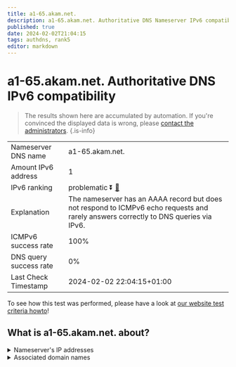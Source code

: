 ```yaml
---
title: a1-65.akam.net.
description: a1-65.akam.net. Authoritative DNS Nameserver IPv6 compatibility
published: true
date: 2024-02-02T21:04:15
tags: authdns, rank5
editor: markdown
---
```


# a1-65.akam.net. Authoritative DNS IPv6 compatibility

> The results shown here are accumulated by automation. If you're convinced the displayed data is wrong, please [contact the administrators](/howto/chat). 
{.is-info}




|   |   |
| - | - |
| Nameserver DNS name | a1-65.akam.net.
| Amount IPv6 address | 1
| IPv6 ranking | problematic :arrow_double_down: [🔗](/howto/ranking) |
| Explanation | The nameserver has an AAAA record but does not respond to ICMPv6 echo requests and rarely answers correctly to DNS queries via IPv6. |
| ICMPv6 success rate | 100%|
| DNS query success rate | 0% |
| Last Check Timestamp | 2024-02-02 22:04:15+01:00 |

To see how this test was performed, please have a look at [our website test criteria howto](/howto/testcriteria/authdns)!


## What is a1-65.akam.net. about?




<details>
<summary>Nameserver's IP addresses</summary>

2600:1401:2::41

</details>



<details>
<summary>Associated domain names</summary>

www.unicreditgroup.eu

</details>
